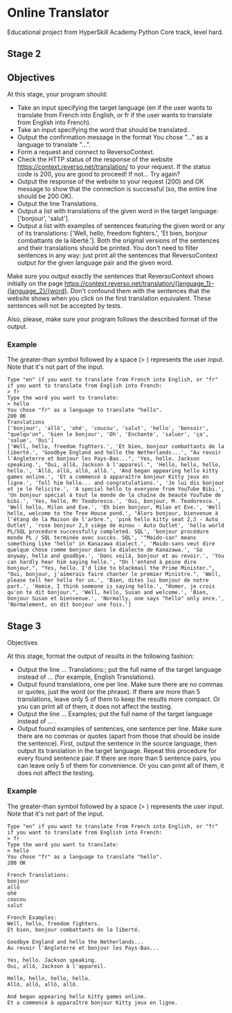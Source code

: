 # Online Translator

Educational project from HyperSkill Academy Python Core track, level hard. 

## Stage 2
## Objectives

At this stage, your program should:

- Take an input specifying the target language (en if the user wants to translate from French into English, or fr if the user wants to translate from English into French).
- Take an input specifying the word that should be translated.
- Output the confirmation message in the format You chose "..." as a language to translate "...".
- Form a request and connect to ReversoContext.
- Check the HTTP status of the response of the website https://context.reverso.net/translation/ to your request. If the status code is 200, you are good to proceed! If not... Try again?
- Output the response of the website to your request (200) and OK message to show that the connection is successful (so, the entire line should be 200 OK).
- Output the line Translations.
- Output a list with translations of the given word in the target language: ['bonjour', 'salut'].
- Output a list with examples of sentences featuring the given word or any of its translations: ['Well, hello, freedom fighters.', 'Et bien, bonjour combattants de la liberté.']. Both the original versions of the sentences and their translations should be printed. You don't need to filter sentences in any way: just print all the sentences that ReversoContext output for the given language pair and the given word.

Make sure you output exactly the sentences that ReversoContext shows initially on the page https://context.reverso.net/translation/{language_1}-{language_2}/{word}. Don't confound them with the sentences that the website shows when you click on the first translation equivalent. These sentences will not be accepted by tests.

Also, please, make sure your program follows the described format of the output.
### Example

The greater-than symbol followed by a space (> ) represents the user input. Note that it's not part of the input.

```text
Type "en" if you want to translate from French into English, or "fr" if you want to translate from English into French:
> fr
Type the word you want to translate:
> hello
You chose "fr" as a language to translate "hello".
200 OK
Translations
['bonjour', 'allô', 'ohé', 'coucou', 'salut', 'hello', 'bonsoir', "quelqu'un", 'bien le bonjour', 'Oh', 'Enchanté', 'saluer', 'ça', 'salue', 'Oui']
['Well, hello, freedom fighters.', 'Et bien, bonjour combattants de la liberté.', 'Goodbye England and hello the Netherlands...', "Au revoir l'Angleterre et bonjour les Pays-Bas...", 'Yes, hello. Jackson speaking.', "Oui, allô, Jackson à l'appareil.", 'Hello, hello, hello, hello.', 'Allô, allô, allô, allô.', 'And began appearing hello kitty games online.', 'Et a commencé à apparaître bonjour Kitty jeux en ligne.', 'Tell him hello... and congratulations.', 'Je lui dis bonjour et je le félicite.', 'A special hello to everyone from YouTube Bibi.', 'Un bonjour spécial à tout le monde de la chaîne de beauté YouTube de bibi.', 'Yes, hello, Mr Teodoresco.', 'Oui, bonjour, M. Teodoresco.', 'Well hello, Milan and Eve.', 'Eh bien bonjour, Milan et Eve.', 'Well hello, welcome to the Tree House pond.', "Alors bonjour, bienvenue à l'étang de la Maison de l'arbre.", 'pink hello kitty seat 2,3 - Auto Outlet', 'rose bonjour 2,3 siège de minou - Auto Outlet', 'hello world PL/SQL procedure successfully completed. SQL', 'bonjour procédure monde PL / SQL terminée avec succès. SQL', '"Maido-san" means something like "hello" in Kanazawa dialect.', 'Maido-sans veut dire quelque chose comme bonjour dans le dialecte de Kanazawa.', 'So anyway, hello and goodbye.', 'Donc voilà, bonjour et au revoir.', 'You can hardly hear him saying hello.', "On l'entend à peine dire bonjour.", "Yes, hello. I'd like to blackmail the Prime Minister.", "Oui, bonjour, j'aimerais faire chanter le premier Ministre.", 'Well, please tell her hello for us.', 'Bien, dites lui bonjour de notre part.', 'Homie, I think someone is saying hello.', "Homer, je crois qu'on te dit bonjour.", 'Well, hello, Susan and welcome.', 'Bien, bonjour Susan et bienvenue.', 'Normally, one says "hello" only once.', 'Normalement, on dit bonjour une fois.']
```

## Stage 3
Objectives

At this stage, format the output of results in the following fashion:

- Output the line ... Translations:; put the full name of the target language instead of ... (for example, English Translations).
- Output found translations, one per line. Make sure there are no commas or quotes, just the word (or the phrase). If there are more than 5 translations, leave only 5 of them to keep the results more compact. Or you can print all of them, it does not affect the testing.
- Output the line ... Examples; put the full name of the target language instead of ... .
- Output found examples of sentences, one sentence per line. Make sure there are no commas or quotes (apart from those that should be inside the sentence). First, output the sentence in the source language, then output its translation in the target language. Repeat this procedure for every found sentence pair. If there are more than 5 sentence pairs, you can leave only 5 of them for convenience. Or you can print all of them, it does not affect the testing.

### Example

The greater-than symbol followed by a space (> ) represents the user input. Note that it's not part of the input.

```text
Type "en" if you want to translate from French into English, or "fr" if you want to translate from English into French:
> fr
Type the word you want to translate:
> hello
You chose "fr" as a language to translate "hello".
200 OK

French Translations:
bonjour
allô
ohé
coucou
salut

French Examples:
Well, hello, freedom fighters.
Et bien, bonjour combattants de la liberté.

Goodbye England and hello the Netherlands...
Au revoir l'Angleterre et bonjour les Pays-Bas...

Yes, hello. Jackson speaking.
Oui, allô, Jackson à l'appareil.

Hello, hello, hello, hello.
Allô, allô, allô, allô.

And began appearing hello kitty games online.
Et a commencé à apparaître bonjour Kitty jeux en ligne.
```